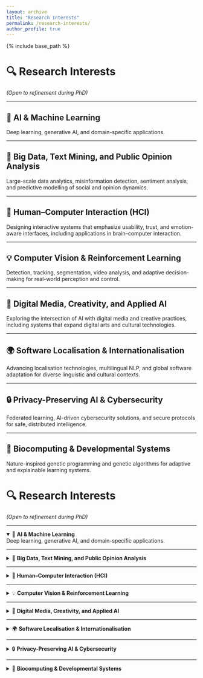 ```yaml
---
layout: archive
title: "Research Interests"
permalink: /research-interests/
author_profile: true
---
```


{% include base_path %}

# 🔍 Research Interests  
*(Open to refinement during PhD)*  

---

## 🚨 AI & Machine Learning  
Deep learning, generative AI, and domain-specific applications.  

---

## 🧩 Big Data, Text Mining, and Public Opinion Analysis  
Large-scale data analytics, misinformation detection, sentiment analysis, and predictive modelling of social and opinion dynamics.  

---

## 🤖 Human–Computer Interaction (HCI)  
Designing interactive systems that emphasize usability, trust, and emotion-aware interfaces, including applications in brain–computer interaction.  

---

## 💡 Computer Vision & Reinforcement Learning  
Detection, tracking, segmentation, video analysis, and adaptive decision-making for real-world perception and control.  

---

## 🎨 Digital Media, Creativity, and Applied AI  
Exploring the intersection of AI with digital media and creative practices, including systems that expand digital arts and cultural technologies.  

---

## 🌍 Software Localisation & Internationalisation  
Advancing localisation technologies, multilingual NLP, and global software adaptation for diverse linguistic and cultural contexts.  

---

## 🔒 Privacy-Preserving AI & Cybersecurity  
Federated learning, AI-driven cybersecurity solutions, and secure protocols for safe, distributed intelligence.  

---

## 🌱 Biocomputing & Developmental Systems  
Nature-inspired genetic programming and genetic algorithms for adaptive and explainable learning systems.  


# 🔍 Research Interests  
*(Open to refinement during PhD)*  

---

<details open>
<summary>🚨 <b>AI & Machine Learning</b></summary>  
Deep learning, generative AI, and domain-specific applications.  
</details>

---

<details>
<summary>🧩 <b>Big Data, Text Mining, and Public Opinion Analysis</b></summary>  
Large-scale data analytics, misinformation detection, sentiment analysis, and predictive modelling of social and opinion dynamics.  
</details>

---

<details>
<summary>🤖 <b>Human–Computer Interaction (HCI)</b></summary>  
Designing interactive systems that emphasize usability, trust, and emotion-aware interfaces, including applications in brain–computer interaction.  
</details>

---

<details>
<summary>💡 <b>Computer Vision & Reinforcement Learning</b></summary>  
Detection, tracking, segmentation, video analysis, and adaptive decision-making for real-world perception and control.  
</details>

---

<details>
<summary>🎨 <b>Digital Media, Creativity, and Applied AI</b></summary>  
Exploring the intersection of AI with digital media and creative practices, including systems that expand digital arts and cultural technologies.  
</details>

---

<details>
<summary>🌍 <b>Software Localisation & Internationalisation</b></summary>  
Advancing localisation technologies, multilingual NLP, and global software adaptation for diverse linguistic and cultural contexts.  
</details>

---

<details>
<summary>🔒 <b>Privacy-Preserving AI & Cybersecurity</b></summary>  
Federated learning, AI-driven cybersecurity solutions, and secure protocols for safe, distributed intelligence.  
</details>

---

<details>
<summary>🌱 <b>Biocomputing & Developmental Systems</b></summary>  
Nature-inspired genetic programming and genetic algorithms for adaptive and explainable learning systems.  
</details>
